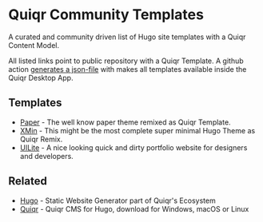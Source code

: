 # Quiqr Community Templates

A curated and community driven list of Hugo site templates with a Quiqr Content Model.

All listed links point to public repository with a Quiqr Template. A github
action [generates a
json-file](https://quiqr.github.io/quiqr-community-templates/templates.json)
with makes all templates available inside the Quiqr Desktop App.

## Templates

- [Paper](https://github.com/mipmip/quiqr-paper-themed-template) - The well know paper theme remixed as Quiqr Template.
- [XMin](https://github.com/mipmip/quiqr-xmin-template) - This might be the most complete super minimal Hugo Theme as Quiqr Remix.
- [UILite](https://github.com/mipmip/quiqr-uilite-template) - A nice looking quick and dirty portfolio website for designers and developers.

## Related

- [Hugo](https://gohugo.io/) - Static Website Generator part of Quiqr's Ecosystem
- [Quiqr](https://quiqr.org/) - Quiqr CMS for Hugo, download for Windows, macOS or Linux
